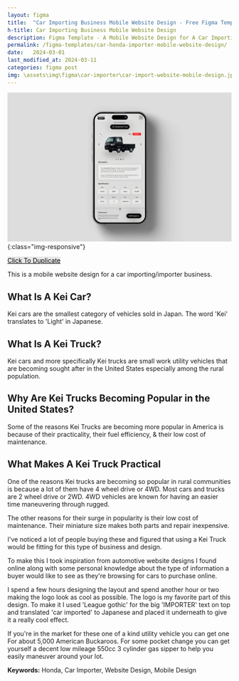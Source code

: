 ```yaml
---
layout: figma
title:  "Car Importing Business Mobile Website Design - Free Figma Template"
h-title: Car Importing Business Mobile Website Design
description: Figma Template - A Mobile Website Design for A Car Importing Business - Click To Duplicate - What are Kei cars? - Why Kei cars are getting popular in the US.
permalink: /figma-templates/car-honda-importer-mobile-website-design/
date:   2024-03-01
last_modified_at: 2024-03-11
categories: figma post
img: \assets\img\figma\car-importer\car-import-website-mobile-design.jpg
---
```


![Car Importing Business Mobile Website Design - Figma Template](\assets\img\figma\car-importer\car-import-website-mobile-design.jpg){:class="img-responsive"}

<a style="color:#000;background:#E8E8E8;" class="button" href="https://www.figma.com/community/file/1337950136571991121/car-importing-mobile-website-design" target="_blank">Click To Duplicate</a>

This is a mobile website design for a car importing/importer business.

## What Is A Kei Car?
Kei cars are the smallest category of vehicles sold in Japan. The word 'Kei' translates to 'Light' in Japanese.

## What Is A Kei Truck?
Kei cars and more specifically Kei trucks are small work utility vehicles that are becoming sought after in the United States especially among the rural population.

## Why Are Kei Trucks Becoming Popular in the United States? 
Some of the reasons Kei Trucks are becoming more popular in America is because of their practicality, their fuel efficiency, & their low cost of maintenance. 

## What Makes A Kei Truck Practical
One of the reasons Kei trucks are becoming so popular in rural communities is because a lot of them have 4 wheel drive or 4WD. Most cars and trucks are 2 wheel drive or 2WD. 4WD vehicles are known for having an easier time maneuvering through rugged.

The other reasons for their surge in popularity is their low cost of maintenance. Their miniature size makes both parts and repair inexpensive.

I've noticed a lot of people buying these and figured that using a Kei Truck would be fitting for this type of business and design.

To make this I took inspiration from automotive website designs I found online along with some personal knowledge about the type of information a buyer would like to see as they're browsing for cars to purchase online.

I spend a few hours designing the layout and spend another hour or two making the logo look as cool as possible. The logo is my favorite part of this design. To make it I used 'League gothic' for the big 'IMPORTER' text on top and translated 'car imported' to Japanese and placed it underneath to give it a really cool effect.

If you're in the market for these one of a kind utility vehicle you can get one For about 5,000 American Buckaroos. For some pocket change you can get yourself a decent low mileage 550cc 3 cylinder gas sipper to help you easily maneuver around your lot.

**Keywords:** Honda, Car Importer, Website Design, Mobile Design



